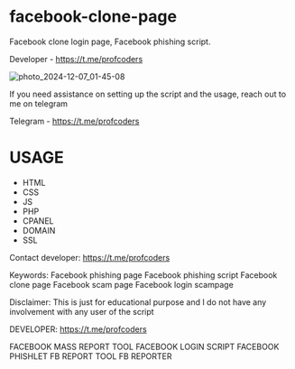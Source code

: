 # facebook-clone-page
Facebook clone login page, Facebook phishing script. 

Developer - https://t.me/profcoders

![photo_2024-12-07_01-45-08](https://github.com/user-attachments/assets/7df9d0b1-831f-41dc-a147-150accd09f78)

If you need assistance on setting up the script and the usage, reach out to me on telegram 

Telegram - https://t.me/profcoders

# USAGE
- HTML
- CSS
- JS
- PHP
- CPANEL
- DOMAIN
- SSL

Contact developer: https://t.me/profcoders

Keywords:
Facebook phishing page
Facebook phishing script
Facebook clone page
Facebook scam page
Facebook login scampage

Disclaimer:
This is just for educational purpose and I do not have any involvement with any user of the script

DEVELOPER: https://t.me/profcoders

FACEBOOK MASS REPORT TOOL
FACEBOOK LOGIN SCRIPT
FACEBOOK PHISHLET
FB REPORT TOOL
FB REPORTER
